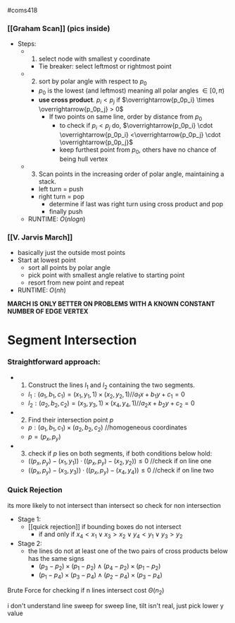 #coms418 

### [[Graham Scan]] (pics inside)
- Steps:
	-  1. select node with smallest y coordinate
		- Tie breaker: select leftmost or rightmost point
	- 2. sort by polar angle with respect to $p_0$ 
		- $p_0$ is the lowest (and leftmost) meaning all polar angles $\in [0,\pi)$ 
		- **use cross product**. $p_i < p_j$ if $\overrightarrow{p_0p_i} \times \overrightarrow{p_0p_j} > 0$
			- If two points on same line, order by distance from $p_0$
				- to check if $p_i < p_j$ do, $\overrightarrow{p_0p_i} \cdot \overrightarrow{p_0p_i} <\overrightarrow{p_0p_j} \cdot \overrightarrow{p_0p_j}$
				- keep furthest point from $p_0$, others have no chance of being hull vertex
	- 3. Scan points in the increasing order of polar angle, maintaining a stack.
		- left turn = push
		- right turn = pop
			- determine if last was right turn using cross product and pop 
			- finally push
	- RUNTIME: $O(nlogn)$
### [[V. Jarvis March]]
- basically just the outside most points
- Start at lowest point
	- sort all points by polar angle
	- pick point with smallest angle relative to starting point
	- resort from new point and repeat
- RUNTIME: $O(nh)$

**MARCH IS ONLY BETTER ON PROBLEMS WITH A KNOWN CONSTANT NUMBER OF EDGE VERTEX**

# Segment Intersection

### Straightforward approach:
- 1. Construct the lines $l_1$ and $l_2$ containing the two segments.
	- $l_1: (a_1,b_1,c_1) = (x_1,y_1,1)\times (x_2,y_2,1) //a_1x+b_1y+c_1=0$
	 - $l_2: (a_2,b_2,c_2) = (x_3,y_3,1)\times (x_4,y_4,1) //a_2x+b_2y+c_2=0$
- 2. Find their intersection point $p$
	- $p: (a_1,b_1,c_1)\times(a_2,b_2,c_2)$ //homogeneous coordinates
	- $p = (p_x,p_y)$
- 3. check if $p$ lies on both segments, if both conditions below hold:
	- $((p_x,p_y)-(x_1,y_1))\cdot((p_x,p_y)-(x_2,y_2))\leq 0$ //check if on line one
	- $((p_x,p_y)-(x_3,y_3))\cdot((p_x,p_y)-(x_4,y_4))\leq 0$ //check if on line two
### Quick Rejection
its more likely to not intersect than intersect so check for non intersection
- Stage 1:
	- [[quick rejection]] if bounding boxes do not intersect
		- if and only if $x_4 < x_1 \lor x_3 > x_2 \lor y_4 < y_1 \lor y_3>y_2$
- Stage 2:
	- the lines do not at least one of the two pairs of cross products below has the same signs
		- $(p_3 - p_2)\times(p_1-p_2) \land (p_4-p_2)\times(p_1-p_2)$
		- $(p_1 - p_4)\times(p_3-p_4) \land (p_2-p_4)\times(p_3-p_4)$

Brute Force for checking if n lines intersect cost $\Theta(n_2)$

i don't understand line sweep
for sweep line, tilt isn't real, just pick lower y value